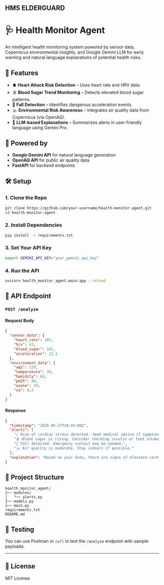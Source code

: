 ## HMS ELDERGUARD

# 🩺 Health Monitor Agent

An intelligent health monitoring system powered by sensor data, Copernicus environmental insights, and Google Gemini LLM for early warning and natural language explanations of potential health risks.

## 🚀 Features

- 🫀 **Heart Attack Risk Detection** – Uses heart rate and HRV data.
- 🩸 **Blood Sugar Trend Monitoring** – Detects elevated blood sugar patterns.
- 🛑 **Fall Detection** – Identifies dangerous acceleration events.
- 🌫️ **Environmental Risk Awareness** – Integrates air quality data from Copernicus (via OpenAQ).
- 🤖 **LLM-based Explanations** – Summarizes alerts in user-friendly language using Gemini Pro.

## 🧠 Powered by
- **Google Gemini API** for natural language generation
- **OpenAQ API** for public air quality data
- **FastAPI** for backend endpoints

## 🛠️ Setup

### 1. Clone the Repo
```bash
git clone https://github.com/your-username/health-monitor-agent.git
cd health-monitor-agent
```

### 2. Install Dependencies
```bash
pip install -r requirements.txt
```

### 3. Set Your API Key
```bash
export GEMINI_API_KEY="your_gemini_api_key"
```

### 4. Run the API
```bash
uvicorn health_monitor_agent.main:app --reload
```

## 📡 API Endpoint

### `POST /analyze`

#### Request Body
```json
{
  "sensor_data": {
    "heart_rate": 105,
    "hrv": 42,
    "blood_sugar": 185,
    "acceleration": 22.5
  },
  "environment_data": {
    "aqi": 120,
    "temperature": 30,
    "humidity": 60,
    "pm25": 40,
    "ozone": 30,
    "co": 0.5
  }
}
```

#### Response
```json
{
  "timestamp": "2025-05-17T10:45:00Z",
  "alerts": [
    "⚠️ Risk of cardiac stress detected. Seek medical advice if symptoms worsen.",
    "🩸 Blood sugar is rising. Consider checking insulin or food intake.",
    "🚨 Fall detected. Emergency contact may be needed.",
    "🌫️ Air quality is moderate. Stay indoors if possible."
  ],
  "explanation": "Based on your data, there are signs of elevated cardiovascular stress..."
}
```

## 📂 Project Structure

```
health_monitor_agent/
├── modules/
│   └── alerts.py
├── models.py
├── main.py
requirements.txt
README.md
```

## 🧪 Testing

You can use Postman or `curl` to test the `/analyze` endpoint with sample payloads.

---

## 📃 License

MIT License
